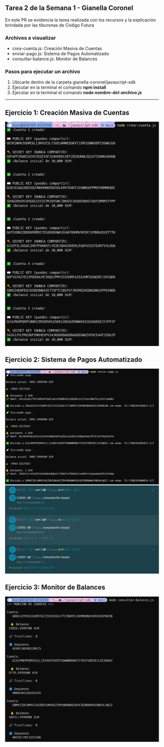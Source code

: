 ## Tarea 2 de la Semana 1 - Gianella Coronel

En este PR se evidencia la tarea realizada con los recursos y la explicación brindada por las tiburonas de Código Futura

### Archivos a visualizar
* crea-cuenta.js: Creación Masiva de Cuentas
* enviar-pago.js: Sistema de Pagos Automatizado
* consultar-balance.js: Monitor de Balances

### Pasos para ejecutar un archivo
1. Ubicarte dentro de la carpeta gianella-coronel/javascript-sdk
2. Ejecutar en la terminal el comando **npm install**
3. Ejecutar en la terminal el comando **node _nombre-del-archivo.js_**

----------------------------------------------------------------------
## Ejercicio 1: Creación Masiva de Cuentas
![alt text](image.png)

## Ejercicio 2: Sistema de Pagos Automatizado
![alt text](image-1.png)
![alt text](image-2.png)

## Ejercicio 3: Monitor de Balances
![alt text](image-3.png)
